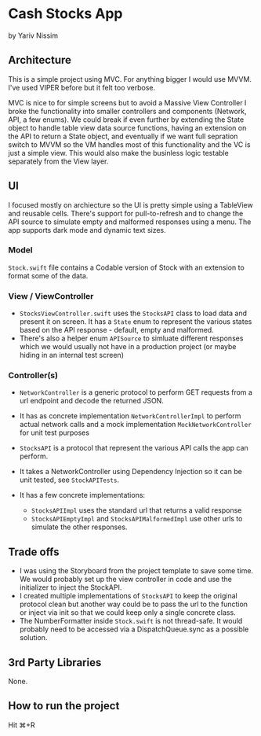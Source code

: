 #  Cash Stocks App
by Yariv Nissim

## Architecture
This is a simple project using MVC.
For anything bigger I would use MVVM. I've used VIPER before but it felt too verbose.

MVC is nice to for simple screens but to avoid a Massive View Controller I broke the functionality into smaller controllers and components (Network, API, a few enums). 
We could break if even further by extending the State object to handle table view data source functions, having an extension on the API to return a State object,
 and eventually if we want full sepration switch to MVVM so the VM handles most of this functionality and the VC is just a simple view.
 This would also make the businless logic testable separately from the View layer.
 
## UI
I focused mostly on archiecture so the UI is pretty simple using a TableView and reusable cells.
There's support for pull-to-refresh and to change the API source to simulate empty and malformed responses using a menu.
The app supports dark mode and dynamic text sizes.

### Model
`Stock.swift` file contains a Codable version of Stock with an extension to format some of the data.

### View / ViewController
- `StocksViewController.swift` uses the `StocksAPI` class to load data and present it on screen.
It has a `State` enum to represent the various states based on the API response - default, empty and malformed.
- There's also a helper enum `APISource` to simluate different responses which we would usually not have in a production project (or maybe hiding in an internal test screen)

### Controller(s)
- `NetworkController` is a generic protocol to perform GET requests from a url endpoint and decode the returned JSON.
- It has as concrete implementation `NetworkControllerImpl` to perform actual network calls and a mock implementation `MockNetworkController` for unit test purposes

- `StocksAPI` is a protocol that represent the various API calls the app can perform.
- It takes a NetworkController using Dependency Injection so it can be unit tested, see `StockAPITests`.
- It has a few concrete implementations:
  - `StocksAPIImpl` uses the standard url that returns a valid response
  - `StocksAPIEmptyImpl` and `StocksAPIMalformedImpl` use other urls to simulate the other responses. 


## Trade offs
- I was using the Storyboard from the project template to save some time. We would probably set up the view controller in code and use the initializer to inject the StockAPI.
- I created multiple implementations of `StocksAPI` to keep the original protocol clean but another way could be to pass the url to the function or inject via init so that we could keep only a single concrete class.  
- The NumberFormatter inside `Stock.swift` is not thread-safe. It would probably need to be accessed via a DispatchQueue.sync as a possible solution.

## 3rd Party Libraries
None.

## How to run the project
Hit ⌘+R
